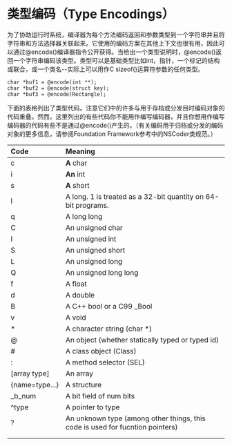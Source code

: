 # 类型编码（Type Encodings）

为了协助运行时系统，编译器为每个方法编码返回和参数类型到一个字符串并且将字符串和方法选择器关联起来。它使用的编码方案在其他上下文也很有用，因此可以通过@encode\(\)编译器指令公开获得。当给出一个类型说明时，@encode\(\)返回一个字符串编码该类型。类型可以是基础类型比如int，指针，一个标记的结构或联合，或一个类名--实际上可以用作C sizeof\(\)运算符参数的任何类型。

```
char *buf1 = @encode(int **);
char *buf2 = @encode(struct key);
char *buf3 = @encode(Rectangle);
```

下面的表格列出了类型代码。注意它们中的许多与用于存档或分发目时编码对象的代码重叠。然而，这里列出的有些代码你不能用作编写编码器，并且你想用作编写编码器的代码有些不是通过@encode\(\)产生的。（有关编码用于归档或分发的编码对象的更多信息，请参阅Foundation Framework参考中的NSCoder类规范。）

| Code | Meaning |
| :--- | :--- |
| c | **A** char |
| i | **An** int |
| s | **A** short |
| l | A long. 1 is treated as a 32-bit quantity on 64-bit programs. |
| q | A long long |
| C | An unsigned char |
| I | An unsigned int |
| S | An unsigned short |
| L | An unsigned long |
| Q | An unsigned long long |
| f | A float |
| d | A double |
| B | A C++ bool or a C99 \_Bool |
| v | A void |
| \* | A character string \(char \*\) |
| @ | An object \(whether statically typed or typed id\) |
| \# | A class object \(Class\) |
| : | A method selector \(SEL\) |
| \[array type\] | An array |
| {name=type...} | A structure |
| _b_num | A bit field of num bits |
| ^type | A pointer to type |
| ? | An unknown type \(among other things, this code is used for fucntion pointers\) |
|  |  |
|  |  |



